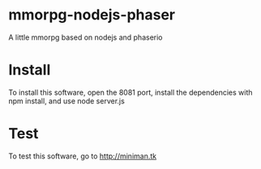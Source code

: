 # mmorpg-nodejs-phaser
A little mmorpg based on nodejs and phaserio
# Install
To install this software, open the 8081 port, install the dependencies with npm install, and use node server.js
# Test
To test this software, go to http://miniman.tk
